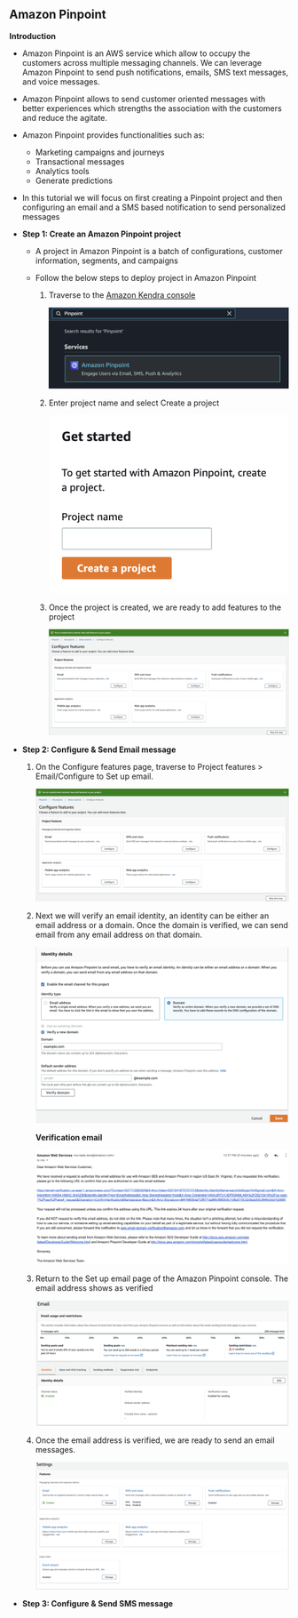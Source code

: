 ## Amazon Pinpoint

**Introduction**

- Amazon Pinpoint is an AWS service which allow to occupy the customers across multiple messaging channels. We can leverage Amazon Pinpoint to send push notifications, emails, SMS text messages, and voice messages. 

- Amazon Pinpoint allows to send customer oriented messages with better experiences which strengths the association with the customers and reduce the agitate.

- Amazon Pinpoint provides functionalities such as:

  - Marketing campaigns and journeys
  - Transactional messages
  - Analytics tools
  - Generate predictions

- In this tutorial we will focus on first creating a Pinpoint project and then configuring an email and a SMS based notification to send personalized messages

- **Step 1: Create an Amazon Pinpoint project**
  
  - A project in Amazon Pinpoint is a batch of configurations, customer information, segments, and campaigns
  - Follow the below steps to deploy project in Amazon Pinpoint
    
    1. Traverse to the <a href="https://console.aws.amazon.com/pinpoint/">Amazon Kendra console</a> 

        <img src="images/image1.png" class="inline"/> 
           
    2. Enter project name and select Create a project 
     
        <img src="images/image2.png" class="inline"/> 
     
    3. Once the project is created, we are ready to add features to the project
     
        <img src="images/image3.png" class="inline"/> 

- **Step 2: Configure & Send Email message**
    
    1. On the Configure features page, traverse to Project features > Email/Configure to Set up email.

        <img src="images/image3.png" class="inline"/> 
           
    2. Next we will verify an email identity, an identity can be either an email address or a domain. Once the domain is verified, we can send email from any email address on that domain.
     
        <img src="images/image4.png" class="inline"/> 
        
        **Verification email**
        
        <img src="images/image5.png" class="inline"/> 
     
    3. Return to the Set up email page of the Amazon Pinpoint console. The email address shows as verified
        
        <img src="images/image6.png" class="inline"/>

    4. Once the email address is verified, we are ready to send an email messages.

        <img src="images/image7.png" class="inline"/> 


- **Step 3: Configure & Send SMS message**
